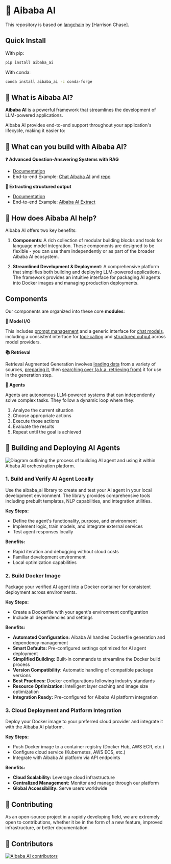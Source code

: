 # 🔗 Aibaba AI

This repository is based on [langchain](https://github.com/langchain-ai/langchain) by [Harrison Chase].

## Quick Install

With pip:

```bash
pip install aibaba_ai
```

With conda:

```bash
conda install aibaba_ai -c conda-forge
```

## 🤔 What is Aibaba AI?

**Aibaba AI** is a powerful framework that streamlines the development of LLM-powered applications.

Aibaba AI provides end-to-end support throughout your application's lifecycle, making it easier to:

## 🧱 What can you build with Aibaba AI?

**❓ Advanced Question-Answering Systems with RAG**

- [Documentation](https://docs.aibaba.world/tutorials/rag/)
- End-to-end Example: [Chat Aibaba AI](https://chat.langchain.com) and [repo](https://github.com/aibaba-ai/chat-langchain)

**🧱 Extracting structured output**

- [Documentation](https://docs.aibaba.world/tutorials/extraction/)
- End-to-end Example: [Aibaba AI Extract](https://github.com/aibaba-ai/aibaba-ai-extract/)


## 🚀 How does Aibaba AI help?

Aibaba AI offers two key benefits:

1. **Components**: A rich collection of modular building blocks and tools for language model integration. These components are designed to be flexible - you can use them independently or as part of the broader Aibaba AI ecosystem.

2. **Streamlined Development & Deployment**: A comprehensive platform that simplifies both building and deploying LLM-powered applications. The framework provides an intuitive interface for packaging AI agents into Docker images and managing production deployments.

## Components

Our components are organized into these core **modules**:

**📃 Model I/O**

This includes [prompt management](https://docs.aibaba.world/concepts/prompt_templates/)
and a generic interface for [chat models](https://docs.aibaba.world/concepts/chat_models/), including a consistent interface for [tool-calling](https://docs.aibaba.world/concepts/tool_calling/) and [structured output](https://docs.aibaba.world/concepts/structured_outputs/) across model providers.

**📚 Retrieval**

Retrieval Augmented Generation involves [loading data](https://docs.aibaba.world/concepts/document_loaders/) from a variety of sources, [preparing it](https://docs.aibaba.world/concepts/text_splitters/), then [searching over (a.k.a. retrieving from)](https://docs.aibaba.world/concepts/retrievers/) it for use in the generation step.

**🤖 Agents**

Agents are autonomous LLM-powered systems that can independently solve complex tasks. They follow a dynamic loop where they:
1. Analyze the current situation
2. Choose appropriate actions
3. Execute those actions
4. Evaluate the results
5. Repeat until the goal is achieved


## 📖 Building and Deploying AI Agents

![Diagram outlining the process of building AI agent and using it within Aibaba AI orchestration platform.](https://github.com/aibaba-ai/aibaba-ai/blob/main/docs/static/svg/build-and-use-ai-agent-flow.svg "Build and use AI Agent")

### 1. Build and Verify AI Agent Locally

Use the aibaba_ai library to create and test your AI agent in your local development environment. The library provides comprehensive tools including prebuilt templates, NLP capabilities, and integration utilities.

**Key Steps:**
- Define the agent's functionality, purpose, and environment
- Implement logic, train models, and integrate external services
- Test agent responses locally

**Benefits:**
- Rapid iteration and debugging without cloud costs
- Familiar development environment
- Local optimization capabilities

### 2. Build Docker Image

Package your verified AI agent into a Docker container for consistent deployment across environments.

**Key Steps:**
- Create a Dockerfile with your agent's environment configuration
- Include all dependencies and settings

**Benefits:**
- **Automated Configuration:** Aibaba AI handles Dockerfile generation and dependency management
- **Smart Defaults:** Pre-configured settings optimized for AI agent deployment
- **Simplified Building:** Built-in commands to streamline the Docker build process
- **Version Compatibility:** Automatic handling of compatible package versions
- **Best Practices:** Docker configurations following industry standards
- **Resource Optimization:** Intelligent layer caching and image size optimization
- **Integration Ready:** Pre-configured for Aibaba AI platform integration

### 3. Cloud Deployment and Platform Integration

Deploy your Docker image to your preferred cloud provider and integrate it with the Aibaba AI platform.

**Key Steps:**
- Push Docker image to a container registry (Docker Hub, AWS ECR, etc.)
- Configure cloud service (Kubernetes, AWS ECS, etc.)
- Integrate with Aibaba AI platform via API endpoints

**Benefits:**
- **Cloud Scalability:** Leverage cloud infrastructure
- **Centralized Management:** Monitor and manage through our platform
- **Global Accessibility:** Serve users worldwide

## 💁 Contributing

As an open-source project in a rapidly developing field, we are extremely open to contributions, whether it be in the form of a new feature, improved infrastructure, or better documentation.

## 🌟 Contributors

[![Aibaba AI contributors](https://contrib.rocks/image?repo=aibaba-ai/aibaba-ai&max=2000)](https://github.com/aibaba-ai/aibaba-ai/graphs/contributors)

